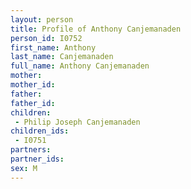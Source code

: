 ```yaml
---
layout: person
title: Profile of Anthony Canjemanaden
person_id: I0752
first_name: Anthony
last_name: Canjemanaden
full_name: Anthony Canjemanaden
mother: 
mother_id: 
father: 
father_id: 
children:
 - Philip Joseph Canjemanaden
children_ids:
 - I0751
partners:
partner_ids:
sex: M
---
```


